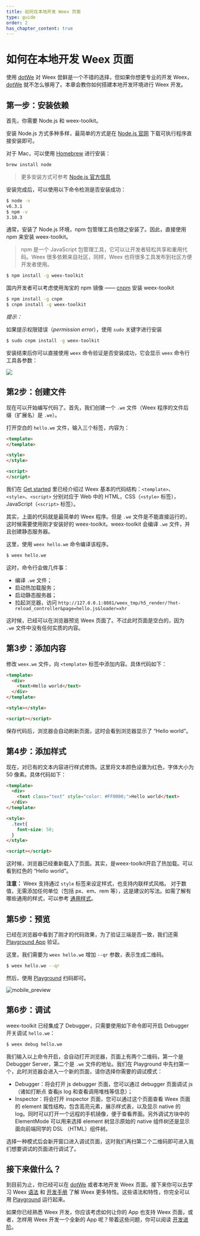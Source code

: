 ```yaml
---
title: 如何在本地开发 Weex 页面
type: guide
order: 2
has_chapter_content: true
---
```


# 如何在本地开发 Weex 页面

使用 [dotWe](http://dotwe.org) 对 Weex 尝鲜是一个不错的选择，但如果你想更专业的开发 Weex， [dotWe](http://dotwe.org) 就不怎么够用了。本章会教你如何搭建本地开发环境进行 Weex 开发。

## 第一步：安装依赖

首先，你需要 Node.js 和 weex-toolkit。

安装 Node.js 方式多种多样，最简单的方式是在 [Node.js 官网](https://nodejs.org/en/) 下载可执行程序直接安装即可。

对于 Mac，可以使用 [Homebrew](http://brew.sh/) 进行安装：

```bash
brew install node
```

> 更多安装方式可参考 [Node.js 官方信息](https://nodejs.org/en/download/)

安装完成后，可以使用以下命令检测是否安装成功：

```bash
$ node -v
v6.3.1
$ npm -v
3.10.3
```

通常，安装了 Node.js 环境，npm 包管理工具也随之安装了。因此，直接使用 npm 来安装 weex-toolkit。

> npm 是一个 JavaScript 包管理工具，它可以让开发者轻松共享和重用代码。Weex 很多依赖来自社区，同样，Weex 也将很多工具发布到社区方便开发者使用。

```bash
$ npm install -g weex-toolkit    
```	  

国内开发者可以考虑使用淘宝的 npm 镜像 —— [cnpm](https://npm.taobao.org/) 安装 weex-toolkit

```bash
$ npm install -g cnpm
$ cnpm install -g weex-toolkit
```

*提示：*

如果提示权限错误（*permission error*），使用 `sudo` 关键字进行安装

```bash
$ sudo cnpm install -g weex-toolkit
```

安装结束后你可以直接使用 `weex` 命令验证是否安装成功，它会显示 `weex` 命令行工具各参数：

![](https://img.alicdn.com/tps/TB1kHFrOFXXXXaYXXXXXXXXXXXX-615-308.jpg)

## 第2步：创建文件

现在可以开始编写代码了。首先，我们创建一个 `.we` 文件（Weex 程序的文件后缀（扩展名）是 `.we`）。

打开空白的 `hello.we` 文件，输入三个标签，内容为：
 
```html
<template>
</template>

<style>
</style>

<script>
</script>      
```	

我们在 [Get started](./index.md) 里已经介绍过 Weex 基本的代码结构：`<template>`、`<style>`、`<script>` 分别对应于 Web 中的 HTML，CSS（`<style>` 标签），JavaScript（`<script>` 标签）。

其实，上面的代码就是最简单的 Weex 程序。但是 `.we` 文件是不能直接运行的，这时候需要使用刚才安装好的 weex-toolkit。weex-toolkit 会编译 `.we` 文件，并且创建静态服务器。

这里，使用 `weex hello.we` 命令编译该程序。

```bash
$ weex hello.we       
```

这时，命令行会做几件事： 

- 编译 `.we` 文件；
- 启动热加载服务；
- 启动静态服务器；
- 拉起浏览器，访问 `http://127.0.0.1:8081/weex_tmp/h5_render/?hot-reload_controller&page=hello.js&loader=xhr`

这时候，已经可以在浏览器预览 Weex 页面了。不过此时页面是空白的，因为 `.we` 文件中没有任何实质的内容。

## 第3步：添加内容

修改 `weex.we` 文件，向 `<template>` 标签中添加内容。具体代码如下：      

```html
<template>
  <div>
    <text>Hello world</text>
  </div>
</template>

<style></style>

<script></script>       
```

保存代码后，浏览器会自动刷新页面，这时会看到浏览器显示了 “Hello world”。

## 第4步：添加样式

现在，对已有的文本内容进行样式修饰。这里将文本颜色设置为红色，字体大小为 50 像素。具体代码如下：              

```html 
<template>
  <div>
    <text class="text" style="color: #FF0000;">Hello world</text>
  </div>
</template>

<style>
  .text{
    font-size: 50;
  }
</style>

<script></script>
```

这时候，浏览器已经重新载入了页面。其实，是weex-toolkit开启了热加载。可以看到红色的 “Hello world”。

**注意：**
Weex 支持通过 `style` 标签来设定样式，也支持内联样式风格。 对于数值，无需添加任何单位（包括 px、em、rem 等），这是建议的写法。如需了解有哪些通用的样式，可以参考 [通用样式](../references/common-style.md)。

## 第5步：预览

已经在浏览器中看到了刚才的代码效果，为了验证三端是否一致，我们还需 [Playground App](https://alibaba.github.io/weex/download.html) 验证。

这里，我们需要为 `weex hello.we` 增加 `--qr` 参数，表示生成二维码。

```bash
$ weex hello.we --qr
```

然后，使用 [Playground](https://alibaba.github.io/weex/download.html) 扫码即可。

![mobile_preview](https://img.alicdn.com/tps/TB1fZBpOFXXXXaFXXXXXXXXXXXX-506-1024.jpg)

## 第6步：调试

weex-toolkit 已经集成了 Debugger，只需要使用如下命令即可开启 Debugger 开关调试 `hello.we`：

```bash
$ weex debug hello.we
```

我们输入以上命令开启，会自动打开浏览器，页面上有两个二维码，第一个是 Debugger Server，第二个是 `.we` 文件的地址。我们在 Playground 中先扫第一个，此时浏览器会进入一个新的页面，请你选择你需要的调试模式：

- Debugger：将会打开 js debugger 页面，您可以通过 debugger 页面调试 js（诸如打断点 查看js log 和查看调用堆栈等信息）；
- Inspector：将会打开 inspector 页面，您可以通过这个页面查看 Weex 页面的 element 属性结构，包含高亮元素，展示样式表，以及显示 native 的 log。同时可以打开一个远程的手机镜像，便于查看界面。另外调试方块中的 ElementMode 可以用来选择 element 树显示原始的 native 组件树还是显示面向前端同学的 DSL （HTML）组件树。

选择一种模式后会新开窗口进入调试页面，这时我们再扫第二个二维码即可进入我们想要调试的页面进行调试了。

## 接下来做什么？

到目前为止，你已经可以在 [dotWe](http://dotwe.org) 或者本地开发 Weex 页面。接下来你可以去学习 Weex [语法](./syntax/main.md) 和 [开发手册](../references/main.md) 了解 Weex 更多特性。这些语法和特性，你完全可以用 [Playground](https://alibaba.github.io/weex/download.html) 运行起来。

如果你已经熟悉 Weex 开发，你应该考虑如何让你的 App 也支持 Weex 页面，或者，怎样用 Weex 开发一个全新的 App 呢？带着这些问题，你可以阅读 [开发进阶](./how-to/main.md)。
